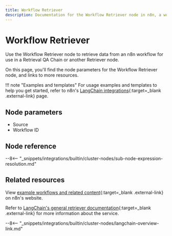```yaml
---
title: Workflow Retriever
description: Documentation for the Workflow Retriever node in n8n, a workflow automation platform. Includes details of operations and configuration, and links to examples and credentials information.
---
```


# Workflow Retriever

Use the Workflow Retriever node to retrieve data from an n8n workflow for use in a Retrieval QA Chain or another Retriever node.

On this page, you'll find the node parameters for the Workflow Retriever node, and links to more resources.

!!! note "Examples and templates"
	For usage examples and templates to help you get started, refer to n8n's [LangChain integrations](https://n8n.io/integrations/workflow-retriever/){:target=_blank .external-link} page.
	
## Node parameters

* Source
* Workflow ID

## Node reference

--8<-- "_snippets/integrations/builtin/cluster-nodes/sub-node-expression-resolution.md"

## Related resources

View [example workflows and related content](https://n8n.io/integrations/workflow-retriever/){:target=_blank .external-link} on n8n's website.

Refer to [LangChain's general retriever documentation](https://js.langchain.com/docs/modules/data_connection/retrievers/){:target=_blank .external-link} for more information about the service.

--8<-- "_snippets/integrations/builtin/cluster-nodes/langchain-overview-link.md"
